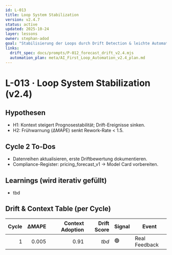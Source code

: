 ```yaml
---
id: L-013
title: Loop System Stabilization
version: v2.4.7
status: active
updated: 2025-10-24
layer: lessons
owner: stephan-adod
goal: "Stabilisierung der Loops durch Drift Detection & leichte Automation"
links:
  drift_spec: docs/prompts/P-012_forecast_drift_v2.4.mjs
  automation_plan: meta/AI_First_Loop_Automation_v2.4_plan.md
---
```


# L-013 · Loop System Stabilization (v2.4)

## Hypothesen
- H1: Kontext steigert Prognosestabilität; Drift-Ereignisse sinken.
- H2: Frühwarnung (ΔMAPE) senkt Rework-Rate < 1.5.

## Cycle 2 To-Dos
- Datenreihen aktualisieren, erste Driftbewertung dokumentieren.
- Compliance-Register: pricing_forecast_v1 → Model Card vorbereiten.

## Learnings (wird iterativ gefüllt)
- tbd

## Drift & Context Table (per Cycle)
| Cycle | ΔMAPE | Context Adoption | Drift Score | Signal | Event |
|------:|------:|-----------------:|------------:|--------|-------|
| 1 | 0.005 | 0.91 | _tbd_ | 🟢 | Real Feedback |
